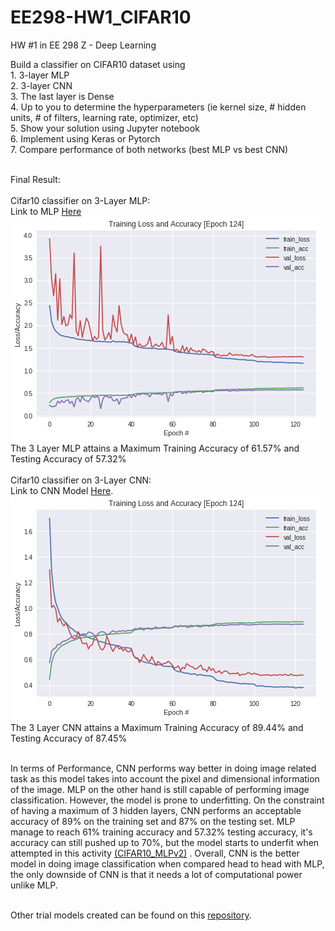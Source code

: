 # EE298-HW1_CIFAR10
HW #1 in EE 298 Z - Deep Learning

Build a classifier on CIFAR10 dataset using
<br>1. 3-layer MLP
<br>2. 3-layer CNN
<br>3. The last layer is Dense
<br>4. Up to you to determine the hyperparameters (ie kernel size, # hidden units, # of filters, learning rate, optimizer, etc)
<br>5. Show your solution using Jupyter notebook
<br>6. Implement using Keras or Pytorch
<br>7. Compare performance of both networks (best MLP vs best CNN)

<br>Final Result:
<br>
<br> Cifar10 classifier on 3-Layer MLP:
<br> Link to MLP [Here](https://github.com/paul028/EE298-HW1_CIFAR10/blob/master/CIFAR10_MLP_v3.ipynb)
<br>
![alt text](https://github.com/paul028/EE298-HW1_CIFAR10/blob/master/MLP.png)
<br>The 3 Layer MLP attains a Maximum Training Accuracy of 61.57%  and Testing Accuracy of 57.32%
<br>
<br> Cifar10 classifier on 3-Layer CNN:
<br> Link to CNN Model [Here](https://github.com/paul028/EE298-HW1_CIFAR10/blob/master/CIFAR10_3L_CNN_TPUv9.ipynb).
<br>
![alt text](https://github.com/paul028/EE298-HW1_CIFAR10/blob/master/CNN.png)
<br>The 3 Layer CNN attains a Maximum Training Accuracy of 89.44%  and Testing Accuracy of 87.45%
<br>

<br> In terms of Performance, CNN performs way better in doing image related task as this model takes into account the pixel and dimensional information of the image. MLP on the other hand is still capable of performing image classification. However, the model is prone to underfitting. On the constraint of having a maximum of 3 hidden layers, CNN performs an acceptable accuracy of 89% on the training set and 87% on the testing set. MLP manage to reach 61% training accuracy and 57.32% testing accuracy, it's accuracy can still pushed up to 70%, but the model starts to underfit when attempted in this activity [(CIFAR10_MLPv2)](https://github.com/paul028/myJupyterNotebook/blob/master/CIFAR10_MLPv2(Underfit).ipynb) . Overall, CNN is the better model in doing image classification when compared head to head with MLP, the only downside of CNN is that it needs a lot of computational power unlike MLP. 

<br> Other trial models created can be found on this [repository](https://github.com/paul028/myJupyterNotebook).
